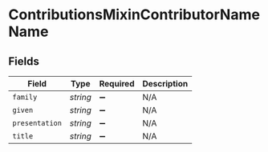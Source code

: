 # ContributionsMixinContributorNameName


## Fields

| Field              | Type               | Required           | Description        |
| ------------------ | ------------------ | ------------------ | ------------------ |
| `family`           | *string*           | :heavy_minus_sign: | N/A                |
| `given`            | *string*           | :heavy_minus_sign: | N/A                |
| `presentation`     | *string*           | :heavy_minus_sign: | N/A                |
| `title`            | *string*           | :heavy_minus_sign: | N/A                |